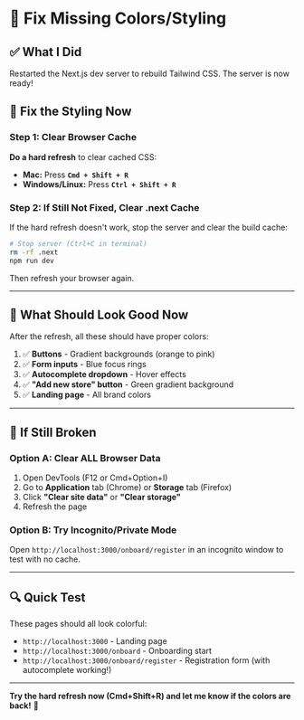 # 🎨 Fix Missing Colors/Styling

## ✅ What I Did

Restarted the Next.js dev server to rebuild Tailwind CSS. The server is now ready!

## 🚀 Fix the Styling Now

### **Step 1: Clear Browser Cache**

**Do a hard refresh** to clear cached CSS:
- **Mac:** Press **`Cmd + Shift + R`**
- **Windows/Linux:** Press **`Ctrl + Shift + R`**

### **Step 2: If Still Not Fixed, Clear .next Cache**

If the hard refresh doesn't work, stop the server and clear the build cache:

```bash
# Stop server (Ctrl+C in terminal)
rm -rf .next
npm run dev
```

Then refresh your browser again.

---

## 🎯 What Should Look Good Now

After the refresh, all these should have proper colors:

1. ✅ **Buttons** - Gradient backgrounds (orange to pink)
2. ✅ **Form inputs** - Blue focus rings
3. ✅ **Autocomplete dropdown** - Hover effects
4. ✅ **"Add new store" button** - Green gradient background
5. ✅ **Landing page** - All brand colors

---

## 🐛 If Still Broken

### **Option A: Clear ALL Browser Data**

1. Open DevTools (F12 or Cmd+Option+I)
2. Go to **Application** tab (Chrome) or **Storage** tab (Firefox)
3. Click **"Clear site data"** or **"Clear storage"**
4. Refresh the page

### **Option B: Try Incognito/Private Mode**

Open `http://localhost:3000/onboard/register` in an incognito window to test with no cache.

---

## 🔍 Quick Test

These pages should all look colorful:

- `http://localhost:3000` - Landing page
- `http://localhost:3000/onboard` - Onboarding start
- `http://localhost:3000/onboard/register` - Registration form (with autocomplete working!)

---

**Try the hard refresh now (Cmd+Shift+R) and let me know if the colors are back!** 🎨

